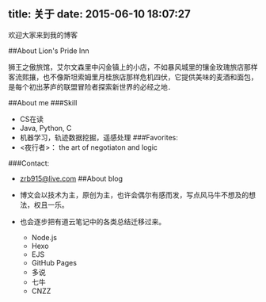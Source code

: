 ﻿title: 关于
date: 2015-06-10 18:07:27
---
欢迎大家来到我的博客

##About Lion's Pride Inn

狮王之傲旅馆，艾尔文森里中闪金镇上的小店，不如暴风城里的镶金玫瑰旅店那样客流熙攘，也不像斯坦索姆里月桂旅店那样危机四伏，它提供美味的麦酒和面包，是每个初出茅庐的联盟冒险者探索新世界的必经之地．

##About me
###Skill
- CS在读
- Java,  Python, C
- 机器学习，轨迹数据挖掘，遥感处理
###Favorites:
- <夜行者>： the art of negotiaton and logic

###Contact:
- zrb915@live.com
##About blog

- 博文会以技术为主，原创为主，也许会偶尔有感而发，写点风马牛不想及的想法，权且一乐。
- 也会逐步把有道云笔记中的各类总结迁移过来。
	- Node.js
	- Hexo
	- EJS
	- GitHub Pages
	- 多说
	- 七牛
	- CNZZ


